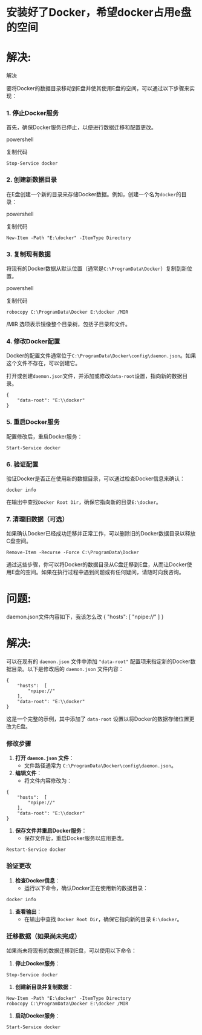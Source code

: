 
# 安装好了Docker，希望docker占用e盘的空间

# 解决: 
解决

要将Docker的数据目录移动到E盘并使其使用E盘的空间，可以通过以下步骤来实现：

### 1\. 停止Docker服务

首先，确保Docker服务已停止，以便进行数据迁移和配置更改。

powershell

复制代码
```
Stop-Service docker
```

### 2\. 创建新数据目录

在E盘创建一个新的目录来存储Docker数据。例如，创建一个名为`docker`的目录：

powershell

复制代码
```
New-Item -Path "E:\docker" -ItemType Directory
```

### 3\. 复制现有数据

将现有的Docker数据从默认位置（通常是`C:\ProgramData\Docker`）复制到新位置。

powershell

复制代码
```
robocopy C:\ProgramData\Docker E:\docker /MIR
```


/MIR 选项表示镜像整个目录树，包括子目录和文件。

### 4\. 修改Docker配置

Docker的配置文件通常位于`C:\ProgramData\Docker\config\daemon.json`。如果这个文件不存在，可以创建它。

打开或创建`daemon.json`文件，并添加或修改`data-root`设置，指向新的数据目录。


```
{
    "data-root": "E:\\docker"
}
```

### 5\. 重启Docker服务

配置修改后，重启Docker服务：


```
Start-Service docker
```

### 6\. 验证配置

验证Docker是否正在使用新的数据目录，可以通过检查Docker信息来确认：


```
docker info
```

在输出中查找`Docker Root Dir`，确保它指向新的目录`E:\docker`。

### 7\. 清理旧数据（可选）

如果确认Docker已经成功迁移并正常工作，可以删除旧的Docker数据目录以释放C盘空间。


```
Remove-Item -Recurse -Force C:\ProgramData\Docker
```

通过这些步骤，你可以将Docker的数据目录从C盘迁移到E盘，从而让Docker使用E盘的空间。如果在执行过程中遇到问题或有任何疑问，请随时向我咨询。

# 问题: 
daemon.json文件内容如下，我该怎么改 { "hosts": \[ "npipe://" \] }
# 解决: 

可以在现有的 `daemon.json` 文件中添加 `"data-root"` 配置项来指定新的Docker数据目录。以下是修改后的 `daemon.json` 文件内容：

```
{
    "hosts":  [
        "npipe://"
    ],
    "data-root": "E:\\docker"
}
```

这是一个完整的示例，其中添加了 `data-root` 设置以将Docker的数据存储位置更改为E盘。

### 修改步骤

1. **打开 `daemon.json` 文件**：  
   * 文件路径通常为 `C:\ProgramData\Docker\config\daemon.json`。
2. **编辑文件**：  
   * 将文件内容修改为：

```
{
    "hosts":  [
        "npipe://"
    ],
    "data-root": "E:\\docker"
}
```

1. **保存文件并重启Docker服务**：  
   * 保存文件后，重启Docker服务以应用更改。

```
Restart-Service docker
```

### 验证更改

1. **检查Docker信息**：  
   * 运行以下命令，确认Docker正在使用新的数据目录：

```
docker info
```

1. **查看输出**：  
   * 在输出中查找 `Docker Root Dir`，确保它指向新的目录 `E:\docker`。

### 迁移数据（如果尚未完成）

如果尚未将现有的数据迁移到E盘，可以使用以下命令：

1. **停止Docker服务**：

```
Stop-Service docker
```

1. **创建新目录并复制数据**：

```
New-Item -Path "E:\docker" -ItemType Directory
robocopy C:\ProgramData\Docker E:\docker /MIR
```

1. **启动Docker服务**：

```
Start-Service docker
```

